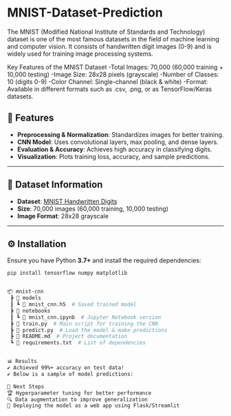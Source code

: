 # MNIST-Dataset-Prediction
The MNIST (Modified National Institute of Standards and Technology) dataset is one of the most famous datasets in the field of machine learning and computer vision. It consists of handwritten digit images (0-9) and is widely used for training image processing systems.

Key Features of the MNIST Dataset
-Total Images: 70,000 (60,000 training + 10,000 testing)
-Image Size: 28x28 pixels (grayscale)
-Number of Classes: 10 (digits 0-9)
-Color Channel: Single-channel (black & white)
-Format: Available in different formats such as .csv, .png, or as TensorFlow/Keras datasets.

## 🚀 Features
- **Preprocessing & Normalization**: Standardizes images for better training.
- **CNN Model**: Uses convolutional layers, max pooling, and dense layers.
- **Evaluation & Accuracy**: Achieves high accuracy in classifying digits.
- **Visualization**: Plots training loss, accuracy, and sample predictions.

---

## 📌 Dataset Information
- **Dataset**: [MNIST Handwritten Digits](http://yann.lecun.com/exdb/mnist/)
- **Size**: 70,000 images (60,000 training, 10,000 testing)
- **Image Format**: 28x28 grayscale

---

## ⚙️ Installation
Ensure you have Python **3.7+** and install the required dependencies:

```bash
pip install tensorflow numpy matplotlib


📦 mnist-cnn
 ┣ 📂 models
 ┃ ┗ 📜 mnist_cnn.h5  # Saved trained model
 ┣ 📂 notebooks
 ┃ ┗ 📜 mnist_cnn.ipynb  # Jupyter Notebook version
 ┣ 📜 train.py  # Main script for training the CNN
 ┣ 📜 predict.py  # Load the model & make predictions
 ┣ 📜 README.md  # Project documentation
 ┗ 📜 requirements.txt  # List of dependencies


📊 Results
✔️ Achieved 99%+ accuracy on test data!
✔️ Below is a sample of model predictions:

📌 Next Steps
🏆 Hyperparameter tuning for better performance
🔍 Data augmentation to improve generalization
🚀 Deploying the model as a web app using Flask/Streamlit

